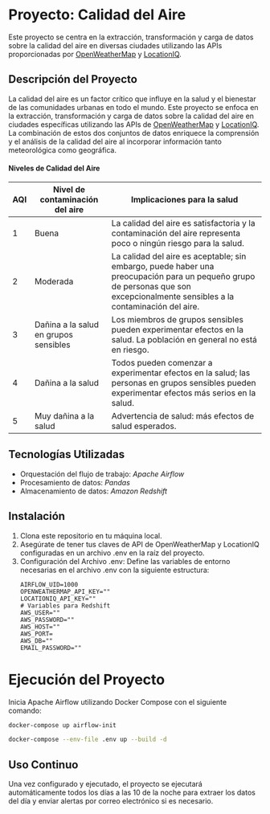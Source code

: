 # Proyecto: Calidad del Aire

Este proyecto se centra en la extracción, transformación y carga de datos sobre la calidad del aire en diversas ciudades utilizando las APIs proporcionadas por [OpenWeatherMap](https://openweathermap.org/) y [LocationIQ](https://es.locationiq.com/).

## Descripción del Proyecto

La calidad del aire es un factor crítico que influye en la salud y el bienestar de las comunidades urbanas en todo el mundo. Este proyecto se enfoca en la extracción, transformación y carga de datos sobre la calidad del aire en ciudades específicas utilizando las APIs de [OpenWeatherMap](https://openweathermap.org/) y [LocationIQ](https://es.locationiq.com/). La combinación de estos dos conjuntos de datos enriquece la comprensión y el análisis de la calidad del aire al incorporar información tanto meteorológica como geográfica.

#### Niveles de Calidad del Aire

| AQI | Nivel de contaminación del aire       | Implicaciones para la salud                                                                                                                                                   |
| --- | ------------------------------------- | ----------------------------------------------------------------------------------------------------------------------------------------------------------------------------- |
| 1   | Buena                                 | La calidad del aire es satisfactoria y la contaminación del aire representa poco o ningún riesgo para la salud.                                                               |
| 2   | Moderada                              | La calidad del aire es aceptable; sin embargo, puede haber una preocupación para un pequeño grupo de personas que son excepcionalmente sensibles a la contaminación del aire. |
| 3   | Dañina a la salud en grupos sensibles | Los miembros de grupos sensibles pueden experimentar efectos en la salud. La población en general no está en riesgo.                                                          |
| 4   | Dañina a la salud                     | Todos pueden comenzar a experimentar efectos en la salud; las personas en grupos sensibles pueden experimentar efectos más serios en la salud.                                |
| 5   | Muy dañina a la salud                 | Advertencia de salud: más efectos de salud esperados.                                                                                                                         |

## Tecnologías Utilizadas

- Orquestación del flujo de trabajo: _Apache Airflow_
- Procesamiento de datos: _Pandas_
- Almacenamiento de datos: _Amazon Redshift_

## Instalación

1. Clona este repositorio en tu máquina local.
2. Asegúrate de tener tus claves de API de OpenWeatherMap y LocationIQ configuradas en un archivo .env en la raíz del proyecto.
3. Configuración del Archivo .env: Define las variables de entorno necesarias en el archivo .env con la siguiente estructura:
   ```
   AIRFLOW_UID=1000
   OPENWEATHERMAP_API_KEY=""
   LOCATIONIQ_API_KEY=""
   # Variables para Redshift
   AWS_USER=""
   AWS_PASSWORD=""
   AWS_HOST=""
   AWS_PORT=
   AWS_DB=""
   EMAIL_PASSWORD=""
   ```

# Ejecución del Proyecto

Inicia Apache Airflow utilizando Docker Compose con el siguiente comando:

```bash
docker-compose up airflow-init
```

```bash
docker-compose --env-file .env up --build -d
```

## Uso Continuo

Una vez configurado y ejecutado, el proyecto se ejecutará automáticamente todos los días a las 10 de la noche para extraer los datos del día y enviar alertas por correo electrónico si es necesario.
